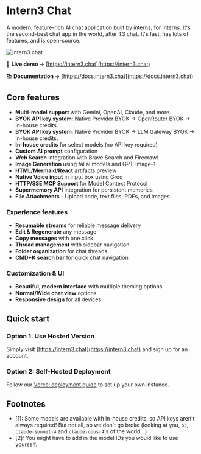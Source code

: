 # Intern3 Chat

A modern, feature-rich AI chat application built by interns, for interns. It's the second-best chat app in the world, after T3 chat. It's fast, has lots of features, and is open-source.

![intern3.chat](public/opengraph.jpg)

🔗 **Live demo →** [https://intern3.chat](https://intern3.chat)

📚 **Documentation →** [https://docs.intern3.chat](https://docs.intern3.chat)

## Core features

- **Multi-model support** with Gemini, OpenAI, Claude, and more.
- **BYOK API key system**: Native Provider BYOK → OpenRouter BYOK → In-house credits.
- **BYOK API key system**: Native Provider BYOK → LLM Gateway BYOK → In-house credits.
- **In-house credits** for select models (no API key required)
- **Custom AI prompt** configuration
- **Web Search** integration with Brave Search and Firecrawl
- **Image Generation** using fal.ai models and GPT-Image-1
- **HTML/Mermaid/React** artifacts preview
- **Native Voice input** in input box using Groq
- **HTTP/SSE MCP Support** for Model Context Protocol
- **Supermemory API** integration for persistent memories
- **File Attachments** - Upload code, text files, PDFs, and images

### Experience features
- **Resumable streams** for reliable message delivery
- **Edit & Regenerate** any message
- **Copy messages** with one click
- **Thread management** with sidebar navigation
- **Folder organization** for chat threads
- **CMD+K search bar** for quick chat navigation

### Customization & UI
- **Beautiful, modern interface** with multiple theming options
- **Normal/Wide chat view** options
- **Responsive design** for all devices

## Quick start

### Option 1: Use Hosted Version
Simply visit [https://intern3.chat](https://intern3.chat) and sign up for an account.

### Option 2: Self-Hosted Deployment
Follow our [Vercel deployment guide](https://docs.intern3.chat/deployment/vercel) to set up your own instance.



## Footnotes
- [1]: Some models are available with in-house credits, so API keys aren't always required! But not all, so we don't go broke (looking at you, `o3`, `claude-sonnet-4` and `claude-opus-4`'s of the world...)
- [2]: You might have to add in the model IDs you would like to use yourself.
